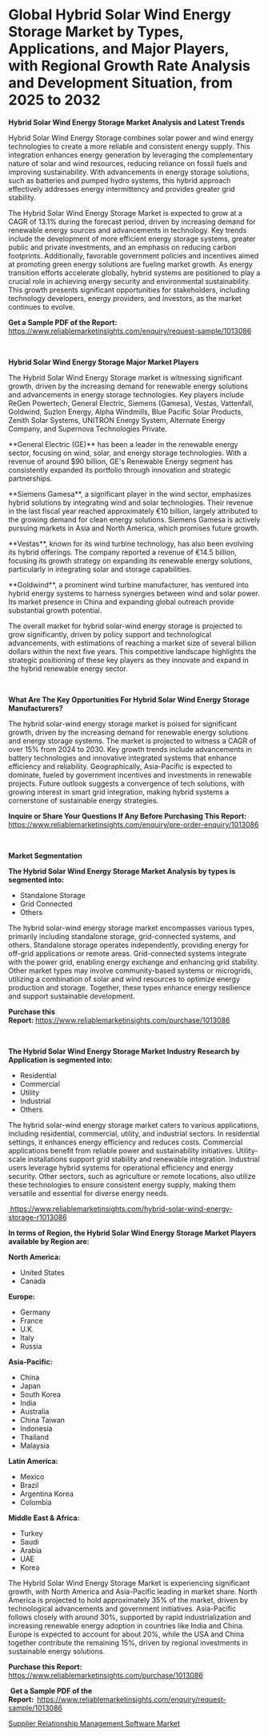 <p><h1>Global Hybrid Solar Wind Energy Storage Market by Types, Applications, and Major Players, with Regional Growth Rate Analysis and Development Situation, from 2025 to 2032</h1></p><p><strong>Hybrid Solar Wind Energy Storage Market Analysis and Latest Trends</strong></p>
<p><p>Hybrid Solar Wind Energy Storage combines solar power and wind energy technologies to create a more reliable and consistent energy supply. This integration enhances energy generation by leveraging the complementary nature of solar and wind resources, reducing reliance on fossil fuels and improving sustainability. With advancements in energy storage solutions, such as batteries and pumped hydro systems, this hybrid approach effectively addresses energy intermittency and provides greater grid stability.</p><p>The Hybrid Solar Wind Energy Storage Market is expected to grow at a CAGR of 13.1% during the forecast period, driven by increasing demand for renewable energy sources and advancements in technology. Key trends include the development of more efficient energy storage systems, greater public and private investments, and an emphasis on reducing carbon footprints. Additionally, favorable government policies and incentives aimed at promoting green energy solutions are fueling market growth. As energy transition efforts accelerate globally, hybrid systems are positioned to play a crucial role in achieving energy security and environmental sustainability. This growth presents significant opportunities for stakeholders, including technology developers, energy providers, and investors, as the market continues to evolve.</p></p>
<p><strong>Get a Sample PDF of the Report:&nbsp;</strong> <a href="https://www.reliablemarketinsights.com/enquiry/request-sample/1013086?utm_campaign=3014&utm_medium=2&utm_source=Github&utm_content=ia&utm_term=06032025&utm_id=hybrid-solar-wind-energy-storage">https://www.reliablemarketinsights.com/enquiry/request-sample/1013086</a></p>
<p>&nbsp;</p>
<p><strong>Hybrid Solar Wind Energy Storage Major Market Players</strong></p>
<p><p>The Hybrid Solar Wind Energy Storage market is witnessing significant growth, driven by the increasing demand for renewable energy solutions and advancements in energy storage technologies. Key players include ReGen Powertech, General Electric, Siemens (Gamesa), Vestas, Vattenfall, Goldwind, Suzlon Energy, Alpha Windmills, Blue Pacific Solar Products, Zenith Solar Systems, UNITRON Energy System, Alternate Energy Company, and Supernova Technologies Private.</p><p>**General Electric (GE)** has been a leader in the renewable energy sector, focusing on wind, solar, and energy storage technologies. With a revenue of around $90 billion, GE's Renewable Energy segment has consistently expanded its portfolio through innovation and strategic partnerships.</p><p>**Siemens Gamesa**, a significant player in the wind sector, emphasizes hybrid solutions by integrating wind and solar technologies. Their revenue in the last fiscal year reached approximately €10 billion, largely attributed to the growing demand for clean energy solutions. Siemens Gamesa is actively pursuing markets in Asia and North America, which promises future growth.</p><p>**Vestas**, known for its wind turbine technology, has also been evolving its hybrid offerings. The company reported a revenue of €14.5 billion, focusing its growth strategy on expanding its renewable energy solutions, particularly in integrating solar and storage capabilities.</p><p>**Goldwind**, a prominent wind turbine manufacturer, has ventured into hybrid energy systems to harness synergies between wind and solar power. Its market presence in China and expanding global outreach provide substantial growth potential.</p><p>The overall market for hybrid solar-wind energy storage is projected to grow significantly, driven by policy support and technological advancements, with estimations of reaching a market size of several billion dollars within the next five years. This competitive landscape highlights the strategic positioning of these key players as they innovate and expand in the hybrid renewable energy sector.</p></p>
<p>&nbsp;</p>
<p><strong>What Are The Key Opportunities For Hybrid Solar Wind Energy Storage Manufacturers?</strong></p>
<p><p>The hybrid solar-wind energy storage market is poised for significant growth, driven by the increasing demand for renewable energy solutions and energy storage systems. The market is projected to witness a CAGR of over 15% from 2024 to 2030. Key growth trends include advancements in battery technologies and innovative integrated systems that enhance efficiency and reliability. Geographically, Asia-Pacific is expected to dominate, fueled by government incentives and investments in renewable projects. Future outlook suggests a convergence of tech solutions, with growing interest in smart grid integration, making hybrid systems a cornerstone of sustainable energy strategies.</p></p>
<p><strong>Inquire or Share Your Questions If Any Before Purchasing This Report:</strong> <a href="https://www.reliablemarketinsights.com/enquiry/pre-order-enquiry/1013086?utm_campaign=3014&utm_medium=2&utm_source=Github&utm_content=ia&utm_term=06032025&utm_id=hybrid-solar-wind-energy-storage">https://www.reliablemarketinsights.com/enquiry/pre-order-enquiry/1013086</a></p>
<p>&nbsp;</p>
<p><strong>Market Segmentation</strong></p>
<p><strong>The Hybrid Solar Wind Energy Storage Market Analysis by types is segmented into:</strong></p>
<p><ul><li>Standalone Storage</li><li>Grid Connected</li><li>Others</li></ul></p>
<p><p>The hybrid solar-wind energy storage market encompasses various types, primarily including standalone storage, grid-connected systems, and others. Standalone storage operates independently, providing energy for off-grid applications or remote areas. Grid-connected systems integrate with the power grid, enabling energy exchange and enhancing grid stability. Other market types may involve community-based systems or microgrids, utilizing a combination of solar and wind resources to optimize energy production and storage. Together, these types enhance energy resilience and support sustainable development.</p></p>
<p><strong>Purchase this Report:&nbsp;</strong><a href="https://www.reliablemarketinsights.com/purchase/1013086?utm_campaign=3014&utm_medium=2&utm_source=Github&utm_content=ia&utm_term=06032025&utm_id=hybrid-solar-wind-energy-storage">https://www.reliablemarketinsights.com/purchase/1013086</a></p>
<p>&nbsp;</p>
<p><strong>The Hybrid Solar Wind Energy Storage Market Industry Research by Application is segmented into:</strong></p>
<p><ul><li>Residential</li><li>Commercial</li><li>Utility</li><li>Industrial</li><li>Others</li></ul></p>
<p><p>The hybrid solar-wind energy storage market caters to various applications, including residential, commercial, utility, and industrial sectors. In residential settings, it enhances energy efficiency and reduces costs. Commercial applications benefit from reliable power and sustainability initiatives. Utility-scale installations support grid stability and renewable integration. Industrial users leverage hybrid systems for operational efficiency and energy security. Other sectors, such as agriculture or remote locations, also utilize these technologies to ensure consistent energy supply, making them versatile and essential for diverse energy needs.</p></p>
<p><a href="https://www.reliablemarketinsights.com/hybrid-solar-wind-energy-storage-r1013086?utm_campaign=3014&utm_medium=2&utm_source=Github&utm_content=ia&utm_term=06032025&utm_id=hybrid-solar-wind-energy-storage">&nbsp;https://www.reliablemarketinsights.com/hybrid-solar-wind-energy-storage-r1013086</a></p>
<p><strong>In terms of Region, the Hybrid Solar Wind Energy Storage Market Players available by Region are:</strong></p>
<p>
    <p> <strong> North America: </strong>
        <ul>
            <li>United States</li>
            <li>Canada</li>
        </ul>
        </p> 
    <p> <strong> Europe: </strong>
        <ul>
            <li>Germany</li>
            <li>France</li>
            <li>U.K.</li>
            <li>Italy</li>
            <li>Russia</li>
        </ul>
        </p> 
    <p> <strong> Asia-Pacific: </strong>
        <ul>
            <li>China</li>
            <li>Japan</li>
            <li>South Korea</li>
            <li>India</li>
            <li>Australia</li>
            <li>China Taiwan</li>
            <li>Indonesia</li>
            <li>Thailand</li>
            <li>Malaysia</li>
        </ul>
        </p> 
    <p> <strong> Latin America: </strong>
        <ul>
            <li>Mexico</li>
            <li>Brazil</li>
            <li>Argentina Korea</li>
            <li>Colombia</li>
        </ul>
        </p> 
    <p> <strong> Middle East & Africa: </strong>
        <ul>
            <li>Turkey</li>
            <li>Saudi</li>
            <li>Arabia</li>
            <li>UAE</li>
            <li>Korea</li>
        </ul>
    </p>
    </p>
<p><p>The Hybrid Solar Wind Energy Storage Market is experiencing significant growth, with North America and Asia-Pacific leading in market share. North America is projected to hold approximately 35% of the market, driven by technological advancements and government initiatives. Asia-Pacific follows closely with around 30%, supported by rapid industrialization and increasing renewable energy adoption in countries like India and China. Europe is expected to account for about 20%, while the USA and China together contribute the remaining 15%, driven by regional investments in sustainable energy solutions.</p></p>
<p><strong>Purchase this Report: </strong><a href="https://www.reliablemarketinsights.com/purchase/1013086?utm_campaign=3014&utm_medium=2&utm_source=Github&utm_content=ia&utm_term=06032025&utm_id=hybrid-solar-wind-energy-storage">https://www.reliablemarketinsights.com/purchase/1013086</a></p>
<p>&nbsp;<strong>Get a Sample PDF of the Report:&nbsp;&nbsp;</strong><a href="https://www.reliablemarketinsights.com/enquiry/request-sample/1013086?utm_campaign=3014&utm_medium=2&utm_source=Github&utm_content=ia&utm_term=06032025&utm_id=hybrid-solar-wind-energy-storage">https://www.reliablemarketinsights.com/enquiry/request-sample/1013086</a></p>
<p><strong></strong></p>
<p><p><a href="https://github.com/lalolatiot/Market-Research-Report-List-1/blob/main/supplier-relationship-management-software-market.md?utm_campaign=3014&utm_medium=2&utm_source=Github&utm_content=ia&utm_term=06032025&utm_id=hybrid-solar-wind-energy-storage">Supplier Relationship Management Software Market</a></p></p>